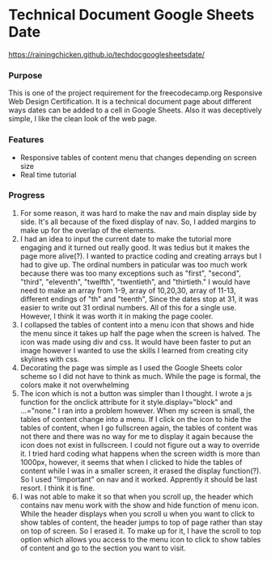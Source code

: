 # Technical Document Google Sheets Date
https://rainingchicken.github.io/techdocgooglesheetsdate/

### Purpose
This is one of the project requirement for the freecodecamp.org Responsive Web Design Certification. It is a technical document page about different ways dates can be added to a cell in Google Sheets. Also it was deceptively simple, I like the clean look of the web page.

### Features
- Responsive tables of content menu that changes depending on screen size
- Real time tutorial


### Progress
1. For some reason, it was hard to make the nav and main display side by side. It's all because of the fixed display of nav. So, I added margins to make up for the overlap of the elements.
2. I had an idea to input the current date to make the tutorial more engaging and it turned out really good. It was tedius but it makes the page more alive(?). I wanted to practice coding and creating arrays but I had to give up. The ordinal numbers in paticular was too much work because there was too many exceptions such as "first", "second", "third", "eleventh", "twelfth", "twentieth", and "thirtieth." I would have need to make an array from 1-9, array of 10,20,30, array of 11-13, different endings of "th" and "teenth", Since the dates stop at 31, it was easier to write out 31 ordinal numbers. All of this for a single use. However, I think it was worth it in making the page cooler. 
3. I collapsed the tables of content into a menu icon that shows and hide the menu since it takes up half the page when the screen is halved. The icon was made using div and css. It would have been faster to put an image however I wanted to use the skills I learned from creating city skylines with css. 
4. Decorating the page was simple as I used the Google Sheets color scheme so I did not have to think as much. While the page is formal, the colors make it not overwhelming
5. The icon which is not a button was simpler than I thought. I wrote a js function for the onclick attribute for it style.display="block" and ...="none." I ran into a problem however. When my screen is small, the tables of content change into a menu. If I click on the icon to hide the tables of content, when I go fullscreen again, the tables of content was not there and there was no way for me to display it again because the icon does not exist in fullscreen. I could not figure out a way to override it. I tried hard coding what happens when the screen width is more than 1000px, however, it seems that when I clicked to hide the tables of content while I was in a smaller screen, it erased the display function(?). So I used "!important" on nav and it worked. Apprently it should be last resort. I think it is fine.
6. I was not able to make it so that when you scroll up, the header which contains nav menu work with the show and hide function of menu icon. While the header displays when you scroll u when you want to click to show tables of content, the header jumps to top of page rather than stay on top of screen. So I erased it. To make up for it, I have the scroll to top option which allows you access to the menu icon to click to show tables of content and go to the section you want to visit.   
